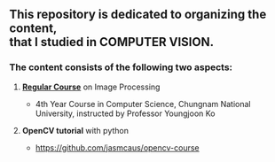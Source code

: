 ## This repository is dedicated to organizing the content, <br/>that I studied in COMPUTER VISION.  

### The content consists of the following two aspects:  

1. <u>**Regular Course**</u> on Image Processing  
   - 4th Year Course in Computer Science, Chungnam National University, instructed by   Professor Youngjoon Ko

2. **OpenCV tutorial** with python
   - https://github.com/jasmcaus/opencv-course
